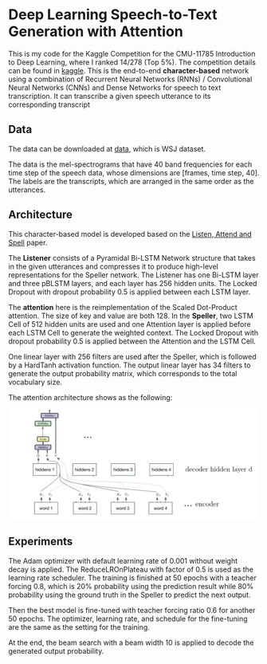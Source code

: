 # Deep Learning Speech-to-Text Generation with Attention

This is my code for the Kaggle Competition for the CMU-11785 Introduction to Deep Learning, where I ranked 14/278 (Top 5%). The competition details can be found in [kaggle](https://www.kaggle.com/c/11-785-s20-hw4p2). This is the end-to-end **character-based** network using a combination of Recurrent Neural Networks (RNNs) / Convolutional Neural Networks (CNNs) and Dense Networks for speech to text transcription. It can transcribe a given speech utterance to its corresponding transcript

## Data

The data can be downloaded at [data](https://www.kaggle.com/c/11-785-s20-hw4p2/data), which is WSJ dataset.

The data is the mel-spectrograms that have 40 band frequencies for each time step of the speech data, whose dimensions are [frames, time step, 40]. The labels are the transcripts, which are arranged in the same order as the utterances.

## Architecture

This character-based model is developed based on the [Listen, Attend and Spell](https://arxiv.org/pdf/1508.01211.pdf) paper.

The **Listener** consists of a Pyramidal Bi-LSTM Network structure that takes in the given utterances and compresses it to produce high-level representations for the Speller network. The Listener has one Bi-LSTM layer and three pBLSTM layers, and each layer has 256 hidden units. The Locked Dropout with dropout probability 0.5 is applied between each LSTM layer.


The **attention** here is the reimplementation of the Scaled Dot-Product attention. The size of key and value are both 128. In the **Speller**, two LSTM Cell of 512 hidden units are used and one Attention layer is applied before each LSTM Cell to generate the weighted context. The Locked Dropout with dropout probability 0.5 is applied between the Attention and the LSTM Cell.

One linear layer with 256 filters are used after the Speller, which is followed by a HardTanh activation function. The output linear layer has 34 filters to generate the output probability matrix, which corresponds to the total vocabulary size.

The attention architecture shows as the following:

![figure](attention.png) 

## Experiments

The Adam optimizer with default learning rate of 0.001 without weight decay is applied. The ReduceLROnPlateau with factor of 0.5 is used as the learning rate scheduler. The training is finished at 50 epochs with a teacher forcing 0.8, which is 20% probability using the prediction result while 80% probability using the ground truth in the Speller to predict the next output.

Then the best model is fine-tuned with teacher forcing ratio 0.6 for another 50 epochs. The optimizer, learning rate, and schedule for the fine-tuning are the same as the setting for the training.

At the end, the beam search with a beam width 10 is applied to decode the generated output probability.
